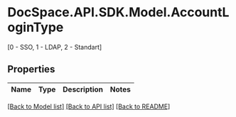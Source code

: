# DocSpace.API.SDK.Model.AccountLoginType
[0 - SSO, 1 - LDAP, 2 - Standart]

## Properties

Name | Type | Description | Notes
------------ | ------------- | ------------- | -------------

[[Back to Model list]](../README.md#documentation-for-models) [[Back to API list]](../README.md#documentation-for-api-endpoints) [[Back to README]](../README.md)

